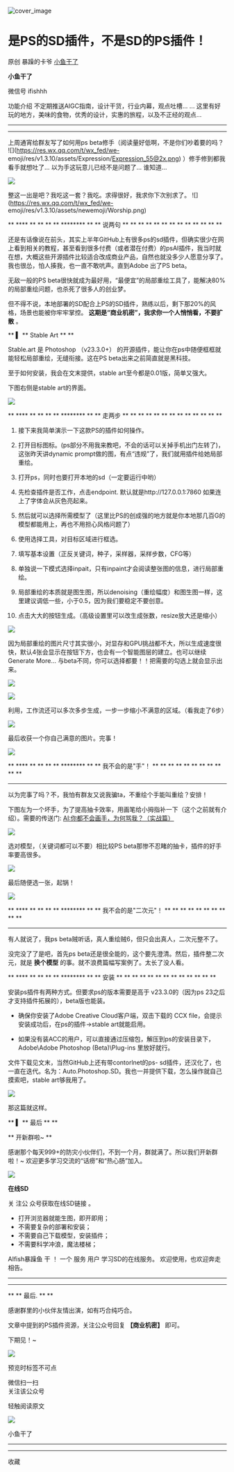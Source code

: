 ![cover_image](https://mmbiz.qpic.cn/sz_mmbiz_jpg/fY8ibThH1At5VzM106XKPibmQic8s6nMP60555udrSoOFtAqvsprsM682YgLHF2Ormw8zCEEGS2SlI0QtWJVvzGYg/0?wx_fmt=jpeg)

#  是PS的SD插件，不是SD的PS插件！

原创  暴躁的卡爷  [ 小鱼干了 ](javascript:void\(0\);)

**小鱼干了**

微信号  ifishhh

功能介绍  不定期推送AIGC指南，设计干货，行业内幕，观点吐槽... ... 这里有好玩的地方，美味的食物，优秀的设计，实惠的旅程，以及不正经的观点...

__ __

__ _ _

上周通宵给群友写了如何用ps beta修手（阅读量好低啊，不是你们吵着要的吗？ ![](https://res.wx.qq.com/t/wx_fed/we-
emoji/res/v1.3.10/assets/Expression/Expression_55@2x.png) ）修手修到都我看手就想吐了...
以为手这玩意儿已经不是问题了... 谁知道...

![](https://mmbiz.qpic.cn/sz_mmbiz_png/fY8ibThH1At5VzM106XKPibmQic8s6nMP60rIEmx14wSick3icCWPuBuyJea5DFX2IzNZibrf36HSpSIicpmumic5qZ3ibg/640?wx_fmt=png)

整这一出是吧？我吃这一套？我吃。求得很好，我求你下次别求了。 ![](https://res.wx.qq.com/t/wx_fed/we-
emoji/res/v1.3.10/assets/newemoji/Worship.png)

** **** ** ** ** ** ******** ** ** 说两句  ** ** ** ** ** ** ** ** ** ** ** ** **

还是有话像说在前头，其实上半年GitHub上有很多ps的sd插件，但确实很少在网上看到相关的教程，甚至看到很多付费（或者潜在付费）的psAI插件，我当时就在想，大概这些开源插件比较适合改成商业产品，自然也就没多少人愿意分享了。我也很怂，怕人揍我，也一直不敢吭声。直到Adobe
出了PS beta。

无敌一般的PS beta很快就成为最好用，“最便宜”的局部重绘工具了，能解决80%的局部重绘问题，也杀死了很多人的创业梦。

但不得不说，本地部署的SD配合上PS的SD插件，熟练以后，剩下那20%的风格，场景也能被你牢牢掌控。
**这期是“商业机密”，我求你一个人悄悄看，不要扩散** 。

  

** **▍** ** Stable Art  ** **

Stable.art 是 Photoshop （v23.3.0+） 的开源插件，能让你在ps中随便框框就能轻松局部重绘，无缝衔接。这在PS
beta出来之前简直就是黑科技。

至于如何安装，我会在文末提供，stable art至今都是0.01版，简单又强大。  

下图右侧是stable art的界面。

![](https://mmbiz.qpic.cn/sz_mmbiz_png/fY8ibThH1At4ZicUdFGicslK0jWibrMVLDf7IsXV1zuY0DfyHAfGNSkAWSEhe6XtLFkGyfLw8iaAfHFdJia1ECrJIIMQ/640?wx_fmt=png)

** **** ** ** ** ** ******** ** ** 走两步  ** ** ** ** ** ** ** ** ** ** ** ** **

  1. 接下来我简单演示一下这款PS的插件如何操作。 
  2. 打开目标图标。(ps部分不用我来教吧，不会的话可以关掉手机出门左转了)，这张昨天讲dynamic prompt做的图，有点“违规”了，我们就用插件给她局部重绘。 
  3. 打开ps，同时也要打开本地的sd（一定要运行中哟） 
  4. 先检查插件是否工作，点击endpoint. 默认就是http://127.0.0.1:7860 如果连上了字体会从灰色亮起来。   

  5. 然后就可以选择所需模型了（这里比PS的创成强的地方就是你本地那几百G的模型都能用上，再也不用担心风格问题了） 
  6. 使用选择工具，对目标区域进行框选。 
  7. 填写基本设置（正反关键词，种子，采样器，采样步数，CFG等） 
  8. 单独说一下模式选择inpait，只有inpaint才会阅读整张图的信息，进行局部重绘。 
  9. 局部重绘的本质就是图生图，所以denoising（重绘幅度）和图生图一样，这里建议调低一些，小于0.5，因为我们要稳定不要创意。 
  10. 点击大大的按钮生成。（高级设置里可以改生成张数，resize放大还是缩小） 

![](https://mmbiz.qpic.cn/sz_mmbiz_png/fY8ibThH1At4ZicUdFGicslK0jWibrMVLDf7Zxup5vgUEslIkuHPFUej7QsfFqiab4awCu166nssbAriaNFibypf2WS2g/640?wx_fmt=png)

因为局部重绘的图片尺寸其实很小，对显存和GPU挑战都不大，所以生成速度很快，默认4张会显示在按钮下方，也会有一个智能图层的建立。也可以继续Generate
More... 与beta不同，你可以选择都要！！把需要的勾选上就会显示出来。

![](https://mmbiz.qpic.cn/sz_mmbiz_jpg/fY8ibThH1At5VzM106XKPibmQic8s6nMP60PmepicytPky2E0iam8sSFv7pT1p6ibkHMLcIqEX7SY8QaR5h4acwCEo0w/640?wx_fmt=jpeg)

  

![](https://mmbiz.qpic.cn/sz_mmbiz_jpg/fY8ibThH1At5VzM106XKPibmQic8s6nMP60FxjCUmRKK3IUD4QSiaaIfzd6lKSC4Xnqtdlibg0Aich5TibOB6lJ4yib0Hw/640?wx_fmt=jpeg)

利用，工作流还可以多次多步生成，一步一步缩小不满意的区域。（看我走了6步）

  

![](https://mmbiz.qpic.cn/sz_mmbiz_png/fY8ibThH1At5VzM106XKPibmQic8s6nMP60ouwmYib3cbwITJGib6xVYE49pAVPGghYbGONEARkoO691VBB3Fsmm8Kg/640?wx_fmt=png)

最后收获一个你自己满意的图片。完事！

![](https://mmbiz.qpic.cn/sz_mmbiz_png/fY8ibThH1At4ZicUdFGicslK0jWibrMVLDf7p0XYYq8ebWewmXjOBm1O3BQkBxTNiaDPZK0TjvTLGBLUgVRL5kG0Xwg/640?wx_fmt=png)

** **** ** ** ** ** ******** ** ** 我不会的是"手"！  ** ** ** ** ** ** ** ** ** ** **
** **

以为完事了吗？不，我怕有群友又说我骗ta，不重绘个手能叫重绘？安排！

下图左为一个坏手，为了提高抽卡效率，用画笔给小拇指补一下（这个之前就有介绍）。需要的传送门:  [ AI:你都不会画手，为何骂我？（实战篇）
](http://mp.weixin.qq.com/s?__biz=MzIxNDU3MzkxOA==&mid=2247485357&idx=1&sn=adb3c961e17ffda4ebc6c2fa4e3305f3&chksm=97a4319ca0d3b88a53465d6486863d7a448b35e38ee7e3fc9b4daa970516095b73403ef1bbd3&scene=21#wechat_redirect)
>>  

![](https://mmbiz.qpic.cn/sz_mmbiz_png/fY8ibThH1At5VzM106XKPibmQic8s6nMP60bzg7Z4Ed3Uiadjnu1MQALQTgfbenT55a78AfbI4KCXbr5NZ33rLpF5g/640?wx_fmt=png)

选对模型，（关键词都可以不要）相比较PS beta那惨不忍睹的抽卡，插件的好手率要高很多。

![](https://mmbiz.qpic.cn/sz_mmbiz_png/fY8ibThH1At5VzM106XKPibmQic8s6nMP60tun7UCxoQNa7J8pWGAaMFBljlfk2NibQQ3iaPl42O0r8Qogd2SKzD6Yg/640?wx_fmt=png)

最后随便选一张，起锅！

![](https://mmbiz.qpic.cn/sz_mmbiz_png/fY8ibThH1At4ZicUdFGicslK0jWibrMVLDf7dj6UKzM2FpqicCiafGic0edYxt6AuxO1E3sBtglyicwlrdJajLNcZMbQAw/640?wx_fmt=png)

** **** ** ** ** ** ******** ** ** 我不会的是"二次元"！  ** ** ** ** ** ** ** ** ** **
** ** **

有人就说了，我ps beta贼听话，真人重绘贼6，但只会出真人，二次元整不了。

没完没了了是吧，首先ps beta还是很全能的，这个要先澄清。然后，插件整二次元，就是 **换个模型** 的事。就不浪费篇幅写案例了。太长了没人看。

  

** **** ** ** ** ** ******** ** ** 安装  ** ** ** ** ** ** ** ** ** ** ** ** **

安装ps插件有两种方式。但要求ps的版本需要是高于  v23.3.0的（因为ps 23之后才支持插件拓展的），beta版也能装。

  * 确保你安装了Adobe Creative Cloud客户端，双击下载的 CCX file，会提示安装成功后，在ps的插件->stable art就能启用。 

  * 如果没有装ACC的用户，可以直接通过压缩包，解压到ps的安装目录下，Adobe\Adobe Photoshop (Beta)\Plug-ins 里放好就行。 

文件下载见文末，当然GitHub上还有带contorlnet的ps-
sd插件，还汉化了，也一直在迭代。名为：Auto.Photoshop.SD。我也一并提供下载，怎么操作就自己摸索吧，stable art够我用了。

![](https://mmbiz.qpic.cn/sz_mmbiz_png/fY8ibThH1At5VzM106XKPibmQic8s6nMP601iabZ3H65mhO1EAqlnUiaGYCKVOPRx8uyc7ZGWgwbMEToySdr0J6Mzzg/640?wx_fmt=png)

那这篇就这样。

  

** **▍** ** 最后  ** **

** 开新群啦~  **

感谢那个每天999+的防灾小伙伴们，不到一个月，群就满了。所以我们开新群啦！~ 欢迎更多学习交流的“话痨”和“热心肠”加入。  

![](https://mmbiz.qpic.cn/sz_mmbiz_png/fY8ibThH1At4ZicUdFGicslK0jWibrMVLDf7Jf0K8LF7jT4bB6k16vATgA9Mjz8XwQkibVHCGuUchObAXIrrGN8wu5A/640?wx_fmt=png)

**在线SD**

关  注公  众号获取在线SD链接  。

  * 打开浏览器就能生图，即开即用； 
  * 不需要复杂的部署和安装； 
  * 不需要自己下载模型，安装插件； 
  * 不需要科学冲浪，魔法楼梯； 

AIfish暴躁鱼  干  ！  一个  服务  用户  学习SD的在线服务。  欢迎使用，也欢迎奔走  相告。

** **  
** **

** ** 最后.  ** **

感谢群里的小伙伴友情出演，如有巧合纯巧合。  

文章中提到的PS插件资源，关注公众号回复  **【商业机密】** 即可。

下期见！~

  

![](https://mmbiz.qpic.cn/sz_mmbiz_png/fY8ibThH1At5wtvRxKRkN4GWicE93NRia42mINp8NB5HRDKfsnj48CgOiaReyfq5NjYNzTyq80PiczoianApmUnpTsNA/640?wx_fmt=png&wxfrom=5&wx_lazy=1&wx_co=1)

预览时标签不可点

微信扫一扫  
关注该公众号



轻触阅读原文

![](http://mmbiz.qpic.cn/sz_mmbiz_png/fY8ibThH1At6iciciaKY5WZ4ib8CVibVnVHRJwGj6ksg7fk0tzTMuLPsvptv6zswtKfCLNFwYr9aIBGkjiaYGBWtibwnOQ/0?wx_fmt=png)

小鱼干了







****



****



  收藏

